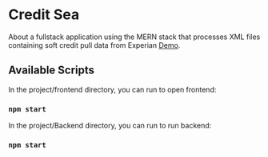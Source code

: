 # Credit Sea

About
a fullstack application using the MERN stack that processes XML files containing soft credit pull data from Experian [Demo](creditsea.netlify.app).

## Available Scripts

In the project/frontend directory, you can run to open frontend:

### `npm start`

In the project/Backend directory, you can run to run backend:

### `npm start`
